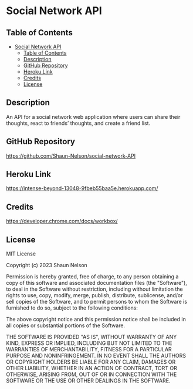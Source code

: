 # Social Network API

## Table of Contents

- [Social Network API](#social-network-api)
  - [Table of Contents](#table-of-contents)
  - [Description](#description)
  - [GitHub Repository](#github-repository)
  - [Heroku Link](#heroku-link)
  - [Credits](#credits)
  - [License](#license)

## Description

An API for a social network web application where users can share their thoughts, react to friends’ thoughts, and create a friend list.

## GitHub Repository

https://github.com/Shaun-Nelson/social-network-API

## Heroku Link

https://intense-beyond-13048-9fbeb55baa5e.herokuapp.com/

## Credits

https://developer.chrome.com/docs/workbox/

## License

MIT License

Copyright (c) 2023 Shaun Nelson

Permission is hereby granted, free of charge, to any person obtaining a copy
of this software and associated documentation files (the "Software"), to deal
in the Software without restriction, including without limitation the rights
to use, copy, modify, merge, publish, distribute, sublicense, and/or sell
copies of the Software, and to permit persons to whom the Software is
furnished to do so, subject to the following conditions:

The above copyright notice and this permission notice shall be included in all
copies or substantial portions of the Software.

THE SOFTWARE IS PROVIDED "AS IS", WITHOUT WARRANTY OF ANY KIND, EXPRESS OR
IMPLIED, INCLUDING BUT NOT LIMITED TO THE WARRANTIES OF MERCHANTABILITY,
FITNESS FOR A PARTICULAR PURPOSE AND NONINFRINGEMENT. IN NO EVENT SHALL THE
AUTHORS OR COPYRIGHT HOLDERS BE LIABLE FOR ANY CLAIM, DAMAGES OR OTHER
LIABILITY, WHETHER IN AN ACTION OF CONTRACT, TORT OR OTHERWISE, ARISING FROM,
OUT OF OR IN CONNECTION WITH THE SOFTWARE OR THE USE OR OTHER DEALINGS IN THE
SOFTWARE.
